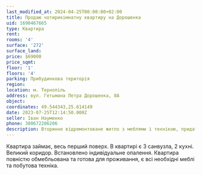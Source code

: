```yaml
---
last_modified_at: 2024-04-25T00:00:00+02:00
title: Продаю чотирикімнатну квартиру на Дорошенка
uid: 1690467665
type: Квартира
rent:
rooms: '4'
surface: '272'
surface_land:
price: $69000
price_sqmt:
floor: '1'
floors: '4'
parking: Прибудинкова територія
region:
location: м. Тернопіль
address: вул. Гетьмана Петра Дорошенка, 8А
object:
coordinates: 49.544343,25.614149
date: 2023-07-25T12:14:50.000Z
seller: Іван Науменко
phone: 380672206206
description: Вторинне відремонтоване житло з меблями і технікою, придатне для проживання
---
```


Квартира займає, весь перший поверх. В квартирі є 3 санвузла, 2 кухні. Великий коридор. Встановлено індивідуальне опалення. Квартира повністю обмебльована та готова для проживання, є всі необхідні меблі та побутова техніка.
